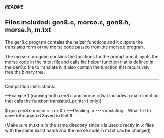 ***README***

Files included: gen8.c, morse.c, gen8.h, morse.h, m.txt
------

The gen8.c program contains the helper functions and it outputs the translated form of the morse code passed from the morse.c program. 

The morse.c program contains the functions for the prompt and it inputs the morse code in the m.txt file and calls the helper function that is defined in the gen8.c file 
to translate it. It also contain the function that recursively free the binary tree.

-------

Compilation instructions: 

--Example 1 (running both gen8.c and morse.c(that includes a main function that calls the function translated_printer() only)): 

$ gcc gen8.c morse.c -o x
$ x
---Reading in
---Translating...
What file to save to?morse.txt
Saved to file! 
$


(Make sure m.txt is in the same directory since it is used directly in .c files with the same exact name and the morse code in m.txt can be changed)






